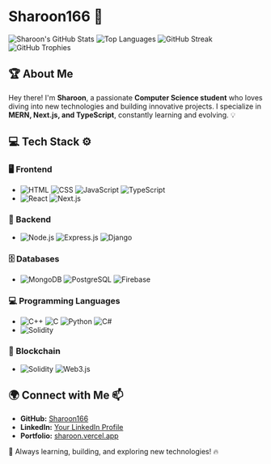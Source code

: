 # Sharoon166 🚀

![Sharoon's GitHub Stats](https://github-readme-stats.vercel.app/api?username=Sharoon166&show_icons=true&theme=radical)
![Top Languages](https://github-readme-stats.vercel.app/api/top-langs/?username=Sharoon166&layout=compact&theme=radical)
![GitHub Streak](https://github-readme-streak-stats.herokuapp.com/?user=Sharoon166&theme=radical)
![GitHub Trophies](https://github-profile-trophy.vercel.app/?username=Sharoon166&theme=radical)

## 🏆 About Me
Hey there! I'm **Sharoon**, a passionate **Computer Science student** who loves diving into new technologies and building innovative projects. I specialize in **MERN, Next.js, and TypeScript**, constantly learning and evolving. 💡

## 💻 Tech Stack ⚙️
### 🖥️ Frontend
- ![HTML](https://skillicons.dev/icons?i=html) ![CSS](https://skillicons.dev/icons?i=css) ![JavaScript](https://skillicons.dev/icons?i=js) ![TypeScript](https://skillicons.dev/icons?i=ts)
- ![React](https://skillicons.dev/icons?i=react) ![Next.js](https://skillicons.dev/icons?i=nextjs)

### 🔧 Backend
- ![Node.js](https://skillicons.dev/icons?i=nodejs) ![Express.js](https://skillicons.dev/icons?i=express) ![Django](https://skillicons.dev/icons?i=django)

### 🗄️ Databases
- ![MongoDB](https://skillicons.dev/icons?i=mongodb) ![PostgreSQL](https://skillicons.dev/icons?i=postgres) ![Firebase](https://skillicons.dev/icons?i=firebase)

### 💻 Programming Languages
- ![C++](https://skillicons.dev/icons?i=cpp) ![C](https://skillicons.dev/icons?i=c) ![Python](https://skillicons.dev/icons?i=python) ![C#](https://skillicons.dev/icons?i=cs)
- ![Solidity](https://skillicons.dev/icons?i=solidity)

### 🔗 Blockchain
- ![Solidity](https://skillicons.dev/icons?i=solidity) ![Web3.js](https://skillicons.dev/icons?i=web3)

## 🌍 Connect with Me 📫
- **GitHub:** [Sharoon166](https://github.com/Sharoon166)
- **LinkedIn:** [Your LinkedIn Profile](#)
- **Portfolio:** [sharoon.vercel.app](https://sharoon.vercel.app)

🚀 Always learning, building, and exploring new technologies! 🔥
